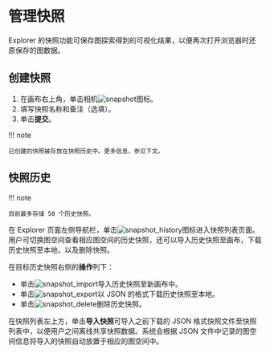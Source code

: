 # 管理快照

Explorer 的快照功能可保存图探索得到的可视化结果，以便再次打开浏览器时还原保存的图数据。

## 创建快照

1. 在画布右上角，单击相机![snapshot](https://docs-cdn.nebula-graph.com.cn/figures/graph-snapshot.png)图标。
2. 填写快照名称和备注（选填）。
3. 单击**提交**。

!!! note

    已创建的快照被存放在快照历史中。更多信息，参见下文。

## 快照历史

!!! note

    目前最多存储 50 个历史快照。

在 Explorer 页面左侧导航栏，单击![snapshot_history](https://docs-cdn.nebula-graph.com.cn/figures/snapshot-history.png)图标进入快照列表页面。用户可切换图空间查看相应图空间的历史快照，还可以导入历史快照至画布，下载历史快照至本地，以及删除快照。

在目标历史快照右侧的**操作**列下：

- 单击![snapshot_import](https://docs-cdn.nebula-graph.com.cn/figures/snapshot-import_cn.png)导入历史快照至新画布中。
- 单击![snapshot_export](https://docs-cdn.nebula-graph.com.cn/figures/snapshot-export_cn.png)以 JSON 的格式下载历史快照至本地。
- 单击![snapshot_delete](https://docs-cdn.nebula-graph.com.cn/figures/snapshot-delete_cn.png)删除历史快照。

在快照列表左上方，单击**导入快照**可导入之前下载的 JSON 格式快照文件至快照列表中，以便用户之间离线共享快照数据。系统会根据 JSON 文件中记录的图空间信息将导入的快照自动放置于相应的图空间中。
